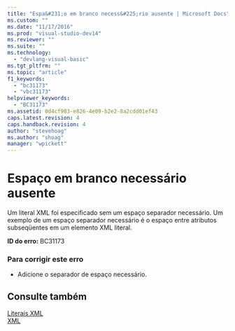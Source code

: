 ```yaml
---
title: "Espa&#231;o em branco necess&#225;rio ausente | Microsoft Docs"
ms.custom: ""
ms.date: "11/17/2016"
ms.prod: "visual-studio-dev14"
ms.reviewer: ""
ms.suite: ""
ms.technology: 
  - "devlang-visual-basic"
ms.tgt_pltfrm: ""
ms.topic: "article"
f1_keywords: 
  - "bc31173"
  - "vbc31173"
helpviewer_keywords: 
  - "BC31173"
ms.assetid: 0d4cf983-e826-4e09-b2e2-8a2cdd01ef43
caps.latest.revision: 4
caps.handback.revision: 4
author: "stevehoag"
ms.author: "shoag"
manager: "wpickett"
---
```

# Espa&#231;o em branco necess&#225;rio ausente
Um literal XML foi especificado sem um espaço separador necessário. Um exemplo de um espaço separador necessário é o espaço entre atributos subseqüentes em um elemento XML literal.  
  
 **ID do erro:** BC31173  
  
### Para corrigir este erro  
  
-   Adicione o separador de espaço necessário.  
  
## Consulte também  
 [Literais XML](../../visual-basic/language-reference/xml-literals/index.md)   
 [XML](../../visual-basic/programming-guide/language-features/xml/index.md)